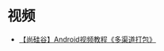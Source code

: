 









# 视频

* [【尚硅谷】Android视频教程《多渠道打包》](https://www.bilibili.com/video/av22712406?from=search&seid=8198288086289453569)
